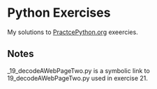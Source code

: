 # Python Exercises

My solutions to [PractcePython.org](https://www.practicepython.org/) exeercies.

## Notes

_19_decodeAWebPageTwo.py is a symbolic link to 19_decodeAWebPageTwo.py used in exercise 21.